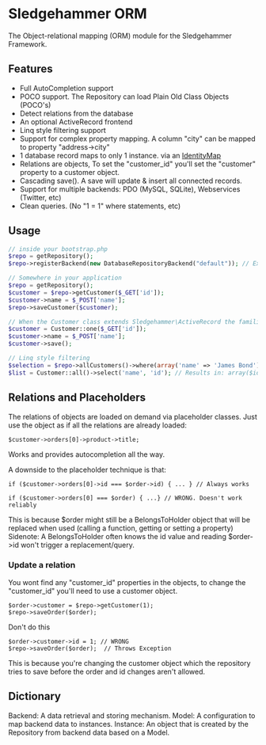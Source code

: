 # Sledgehammer ORM

The Object-relational mapping (ORM) module for the Sledgehammer Framework.


## Features

* Full AutoCompletion support
* POCO support. The Repository can load Plain Old Class Objects (POCO's)
* Detect relations from the database
* An optional ActiveRecord frontend
* Linq style filtering support
* Support for complex property mapping. A column "city" can be mapped to property "address->city"
* 1 database record maps to only 1 instance. via an [IdentityMap](http://martinfowler.com/eaaCatalog/identityMap.html)
* Relations are objects, To set the "customer_id" you'll set the "customer" property to a customer object.
* Cascading save(). A save will update & insert all connected records.
* Support for multiple backends: PDO (MySQL, SQLite), Webservices (Twitter, etc)
* Clean queries. (No "1 = 1" where statements, etc)


## Usage

```php
// inside your bootstrap.php
$repo = getRepository();
$repo->registerBackend(new DatabaseRepositoryBackend("default")); // Extract models from the "default" database connection.

// Somewhere in your application
$repo = getRepository();
$customer = $repo->getCustomer($_GET['id']);
$customer->name = $_POST['name'];
$repo->saveCustomer($customer);

// When the Customer class extends Sledgehammer\ActiveRecord the familiar API is also available
$customer = Customer::one($_GET['id']);
$customer->name = $_POST['name'];
$customer->save();

// Linq style filtering
$selection = $repo->allCustomers()->where(array('name' => 'James Bond'))->where(function ($c) { return $c->isSpecialAgent(); });
$list = Customer::all()->select('name', 'id'); // Results in: array($id1 => $name1, $id2 => $name2, ...)
```

## Relations and Placeholders

The relations of objects are loaded on demand via placeholder classes.
Just use the object as if all the relations are already loaded:
```
$customer->orders[0]->product->title;
```
Works and provides autocompletion all the way.

A downside to the placeholder technique is that:
```
if ($customer->orders[0]->id === $order->id) { ... } // Always works

if ($customer->orders[0] === $order) { ...} // WRONG. Doesn't work reliably
```
This is because $order might still be a BelongsToHolder object that will be replaced when used (calling a function, getting or setting a property)
Sidenote: A BelongsToHolder often knows the id value and reading $order->id won't trigger a replacement/query.

### Update a relation
You wont find any "customer_id" properties in the objects, to change the "customer_id" you'll need to use a customer object.
```
$order->customer = $repo->getCustomer(1);
$repo->saveOrder($order);
```

Don't do this
```
$order->customer->id = 1; // WRONG
$repo->saveOrder($order);  // Throws Exception
```
This is because you're changing the customer object which the repository tries to save before the order and id changes aren't allowed.

## Dictionary

Backend: A data retrieval and storing mechanism.
Model: A configuration to map backend data to instances.
Instance: An object that is created by the Repository from backend data based on a Model.
